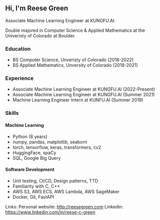 ## Hi, I'm Reese Green
Associate Machine Learning Engineer at KUNGFU.AI. 

Double majored in Computer Science & Applied Mathematics at the Univeristy of Colorado at Boulder.

### Education
- BS Computer Science, Unveristy of Colorado (2018-2022)
- BS Applied Mathematics, Unversity of Colorado (2018-2021)

### Experience
- Associate Machine Learning Engineer at KUNGFU.AI (2022-Present)
- Associate Machine Learning Engineer at KUNGFU.AI (Summer 2021)
- Machine Learning Engineer Intern at KUNFU.AI (Summer 2019)

### Skills

#### Machine Learning
- Python (8 years)
- numpy, pandas, matplotlib, seaborn
- torch, tensorflow, keras, transformers, cv2
- HuggingFace, spaCy
- SQL, Google Big Query

#### Software Development
- Unit testing, CI/CD, Design patterns, TTD
- Familiarity with C, C++
- AWS S3, AWS ECS, AWS Lambda, AWS SageMaker
- Docker, Git, FastAPI


Links:
Personal website: http://reesegreen.com
Linkedin: https://www.linkedin.com/in/reese-c-green
